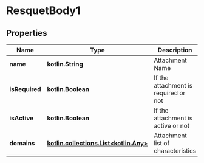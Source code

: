 
# ResquetBody1

## Properties
Name | Type | Description | Notes
------------ | ------------- | ------------- | -------------
**name** | **kotlin.String** | Attachment Name | 
**isRequired** | **kotlin.Boolean** | If the attachment is required or not | 
**isActive** | **kotlin.Boolean** | If the attachment is active or not | 
**domains** | [**kotlin.collections.List&lt;kotlin.Any&gt;**](kotlin.Any.md) | Attachment list of characteristics | 



